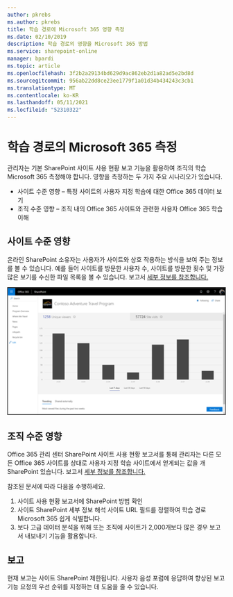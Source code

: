```yaml
---
author: pkrebs
ms.author: pkrebs
title: 학습 경로에 Microsoft 365 영향 측정
ms.date: 02/10/2019
description: 학습 경로의 영향을 Microsoft 365 방법
ms.service: sharepoint-online
manager: bpardi
ms.topic: article
ms.openlocfilehash: 3f2b2a29134bd629d9ac862eb2d1a82ad5e2bd8d
ms.sourcegitcommit: 956ab22dd8ce23ee1779f1a01d34b434243c3cb1
ms.translationtype: MT
ms.contentlocale: ko-KR
ms.lasthandoff: 05/11/2021
ms.locfileid: "52310322"
---
```

# <a name="measuring-impact-of-microsoft-365-learning-pathways"></a>학습 경로의 Microsoft 365 측정

관리자는 기본 SharePoint 사이트 사용 현황 보고 기능을 활용하여 조직의 학습 Microsoft 365 측정해야 합니다. 영향을 측정하는 두 가지 주요 시나리오가 있습니다. 
- 사이트 수준 영향 – 특정 사이트의 사용자 지정 학습에 대한 Office 365 데이터 보기 
- 조직 수준 영향 – 조직 내의 Office 365 사이트와 관련한 사용자 Office 365 학습 이해

## <a name="site-level-impact"></a>사이트 수준 영향

온라인 SharePoint 소유자는 사용자가 사이트와 상호 작용하는 방식을 보여 주는 정보를 볼 수 있습니다. 예를 들어 사이트를 방문한 사용자 수, 사이트를 방문한 횟수 및 가장 많은 보기를 수신한 파일 목록을 볼 수 있습니다. 보고서 [세부 정보를 참조합니다.](https://support.office.com/article/view-usage-data-for-your-sharepoint-site-2fa8ddc2-c4b3-4268-8d26-a772dc55779e) 

![막대 그래프가 있는 예제 보고서 페이지입니다.](media/cg-measureimpactreport.png)

## <a name="organization-level-impact"></a>조직 수준 영향
Office 365 관리 센터 SharePoint 사이트 사용 현황 보고서를 통해 관리자는 다른 모든 Office 365 사이트를 상대로 사용자 지정 학습 사이트에서 얻게되는 값을 개 SharePoint 있습니다. 보고서 [세부 정보를 참조합니다.](/office365/admin/activity-reports/sharepoint-site-usage)
 
참조된 문서에 따라 다음을 수행하세요. 
1. 사이트 사용 현황 보고서에 SharePoint 방법 확인 
2. 사이트 SharePoint 세부 정보 해석 사이트 URL 필드를 정렬하여 학습 경로 Microsoft 365 쉽게 식별합니다. 
3. 보다 고급 데이터 분석을 위해 또는 조직에 사이트가 2,000개보다 많은 경우 보고서 내보내기 기능을 활용합니다. 

## <a name="reporting"></a>보고

현재 보고는 사이트 SharePoint 제한됩니다. 사용자 음성 포럼에 [](https://go.microsoft.com/fwlink/?linkid=2109552) 응답하여 향상된 보고 기능 요청의 우선 순위를 지정하는 데 도움을 줄 수 있습니다.
